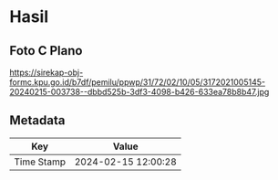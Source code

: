 # Hasil

## Foto C Plano

https://sirekap-obj-formc.kpu.go.id/b7df/pemilu/ppwp/31/72/02/10/05/3172021005145-20240215-003738--dbbd525b-3df3-4098-b426-633ea78b8b47.jpg


## Metadata

| Key        | Value               |
| ---------- | ------------------- |
| Time Stamp | 2024-02-15 12:00:28 |



